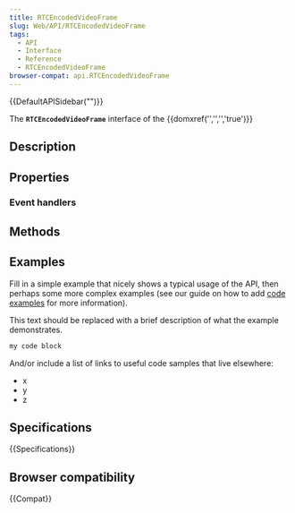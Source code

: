 ```yaml
---
title: RTCEncodedVideoFrame
slug: Web/API/RTCEncodedVideoFrame
tags:
  - API
  - Interface
  - Reference
  - RTCEncodedVideoFrame
browser-compat: api.RTCEncodedVideoFrame
---
```

{{DefaultAPISidebar("")}}

The **`RTCEncodedVideoFrame`** interface of the {{domxref('','','','true')}} 

## Description

 

## Properties



### Event handlers



## Methods



## Examples

Fill in a simple example that nicely shows a typical usage of the API, then perhaps some more complex examples (see our guide on how to add [code examples](/en-US/docs/MDN/Contribute/Structures/Code_examples) for more information).

This text should be replaced with a brief description of what the example demonstrates.

```js
my code block
```

And/or include a list of links to useful code samples that live elsewhere:

*   x
*   y
*   z

## Specifications

{{Specifications}}

## Browser compatibility

{{Compat}}

